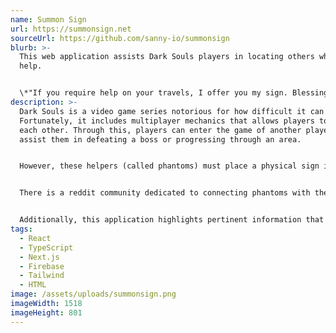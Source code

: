 ```yaml
---
name: Summon Sign
url: https://summonsign.net
sourceUrl: https://github.com/sanny-io/summonsign
blurb: >-
  This web application assists Dark Souls players in locating others who need
  help.


  \*"If you require help on your travels, I offer you my sign. Blessing of the moon upon your journey."\*
description: >-
  Dark Souls is a video game series notorious for how difficult it can be.
  Fortunately, it includes multiplayer mechanics that allows players to "summon"
  each other. Through this, players can enter the game of another player, and
  assist them in defeating a boss or progressing through an area.


  However, these helpers (called phantoms) must place a physical sign in the game world. These summon signs can be easily missed by other players due to the size of the game world and some rules that stipulate whether the sign appears at all for others. Unfortunately, this often means that players who require assistance may find it rather difficult to acquire any.


  There is a reddit community dedicated to connecting phantoms with these players. This web application polls the /r/summonsign subreddit and allows phantoms to specify which game, platform, and boss they are available to help with.


  Additionally, this application highlights pertinent information that helps phantoms connect with the player in-game, and can even notify phantoms when a player is in need of one.
tags:
  - React
  - TypeScript
  - Next.js
  - Firebase
  - Tailwind
  - HTML
image: /assets/uploads/summonsign.png
imageWidth: 1518
imageHeight: 801
---
```

